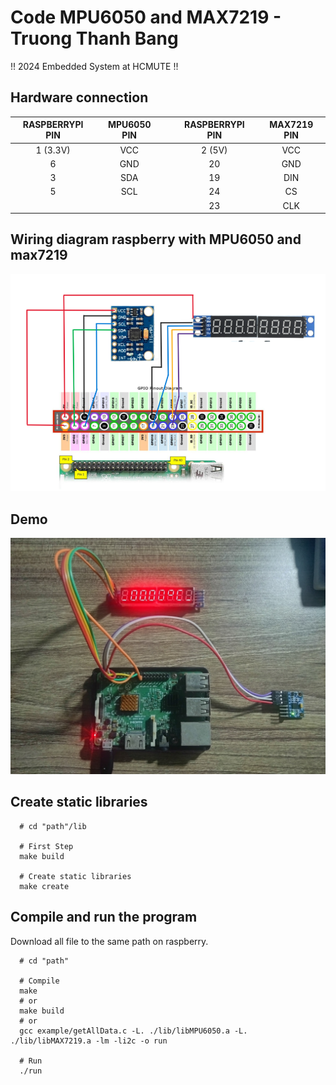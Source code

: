 # Code MPU6050 and MAX7219 - Truong Thanh Bang
!! 2024 Embedded System at HCMUTE !!

## Hardware connection
 
|   RASPBERRYPI PIN    |   MPU6050 PIN   |   |   RASPBERRYPI PIN   |   MAX7219 PIN   |
| :-------------------:|:---------------:|:-:|:-------------------:|:---------------:|
|        1 (3.3V)      |       VCC       |   |         2 (5V)      |       VCC       |
|           6          |       GND       |   |          20         |       GND       |
|           3          |       SDA       |   |          19         |       DIN       |
|           5          |       SCL       |   |          24         |        CS       |
|                      |                 |   |          23         |       CLK       |  

## Wiring diagram raspberry with MPU6050 and max7219
![Image.](/pic/Connection.png)

## Demo
![demo.](/pic/demo.jpg)

## Create static libraries
```
  # cd "path"/lib

  # First Step
  make build

  # Create static libraries
  make create
```

## Compile and run the program
Download all file to the same path on raspberry.

```
  # cd "path"

  # Compile
  make
  # or
  make build
  # or 
  gcc example/getAllData.c -L. ./lib/libMPU6050.a -L. ./lib/libMAX7219.a -lm -li2c -o run

  # Run
  ./run
```

